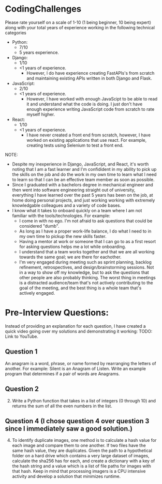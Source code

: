 # CodingChallenges

Please rate yourself on a scale of 1-10 (1 being beginner, 10 being expert) along with your total years of
experience working in the following technical categories
- Python:
    - 7/10
    - 5 years experience.
- Django:
    - 1/10
    - <1 years of experience.
        - However, I do have experience creating FastAPIs's from scratch and maintaining existing APIs written in both Django and Flask.
- JavaScript:
    - 2/10
    - <1 years of experience.
      - However, I have worked with enough JavaScipt to be able to read it and understand what the code is doing. I just don't have enough experience writing JavaScript code from scratch to rate myself higher.
- React:
    - 1/10
    - <1 years of experience.
        - I have never created a front end from scratch, however, I have worked on existing applications that use react. For example, creating tests using Selenium to test a front end. 

NOTE:
- Despite my inexperience in Django, JavaScript, and React, it's worth noting that I am a fast learner and I'm confidident in my ability to pick up the skills on the job and do the work in my own time to learn what I need to learn so that I can be an effective team member as soon as possible.
- Since I graduated with a bachelors degree in mechanical engineer and then went into software engineering straight out of university, everything I have learned over the past 5 years has been on the job, at home doing personal projects, and just working working with extremely knowledgable colleagues and a variety of code bases.
- I know what it takes to onboard quickly on a team where I am not familiar with the tools/technologies. For example:
    - I come in with no ego. I'm not afraid to ask questions that could be considered "dumb".
    - As long as I have a proper work-life balance, I do what I need to in my own time to pickup the new skills faster.
    - Having a mentor at work or someone that I can go to as a first resort for asking questions helps me a lot while onboarding.
    - I understand that a team works together and that we are all working towards the same goal; we are there for eachother.
    - I'm very engaged during meeting such as sprint planning, backlog refinement, retrospectives, and design/brainstorming sessions. Not in a way to show off my knowledge, but to ask the questions that other people are also probably thinking. The worst thing in meetings is a distracted audience/team that's not actively contributing to the goal of the meeting, and the best thing is a whole team that's actively engaged.

# Pre-Interview Questions:
Instead of providing an explanation for each question, I have created a quick video going over my solutions and demonstrating it working: TODO: Link to YouTube.

## Question 1
An anagram is a word, phrase, or name formed by rearranging the letters of another. 
For example: Silent is an Anagram of Listen. 
Write an example program that determines if a pair of words are Anagrams.

## Question 2
2. Write a Python function that takes in a list of integers (0 through 10) and returns the sum of all the even numbers in the list.

## Question 4 (I chose question 4 over question 3 since I immediately saw a good solution.)
4. To identify duplicate images, one method is to calculate a hash value for each image and compare them to one another. If two files have the same hash value, they are duplicates.
Given the path to a hypothetical folder on a hard drive which contains a very large dataset of images, calculate the sha256 has for each, and create a dictionary with a key of the hash string and a value which is a list of file paths for images with that hash.
Keep in mind that processing imagers is a CPU intensive activity and develop a solution that minimizes runtime.
